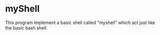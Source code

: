 myShell
=======

This program implement a basic shell called "myshell" which act just like the basic bash shell. 

